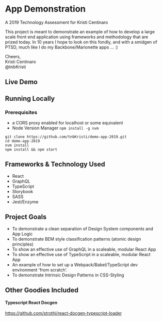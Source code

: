 # App Demonstration

A 2019 Technology Assessment for Kristi Centinaro

This project is meant to demonstrate an example of how to develop a large scale front end application using frameworks and methodology that are prized today.
In 10 years I hope to look on this fondly, and with a smidgen of PTSD, much like I do my Backbone/Marionette apps ... :)

Cheers,  
Kristi Centinaro  
@tnbKristi

## Live Demo

## Running Locally

### Prerequisites

- a CORS proxy enabled for localhost or some equivalent
- Node Version Manager `npm install -g nvm`

```
git clone https://github.com/tnbKristi/demo-app-2019.git
cd demo-app-2019
nvm install
npm install && npm start
```

## Frameworks & Technology Used

- React
- GraphQL
- TypeScript
- Storybook
- SASS
- Jest/Enzyme

## Project Goals

- To demonstrate a clean separation of Design System components and App Logic
- To demonstrate BEM style classification patterns (atomic design principles)
- To show an effective use of GraphQL in a scaleable, modular React App
- To show an effective use of TypeScript in a scaleable, modular React App
- An example of how to set up a Webpack/Babel/TypeScript dev environment 'from scratch'.
- To demonstrate Intrinsic Design Patterns in CSS-Styling

## Other Goodies Included

#### Typescript React Docgen

https://github.com/strothj/react-docgen-typescript-loader
